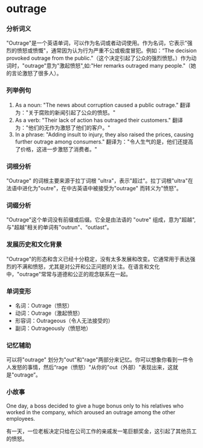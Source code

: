 # outrage

### 分析词义

  

"Outrage"是一个英语单词，可以作为名词或者动词使用。作为名词，它表示"强烈的愤怒或愤慨"，通常因为认为行为严重不公或极度冒犯。例如：“The decision provoked outrage from the public."（这个决定引起了公众的强烈愤怒。）作为动词时，"outrage"意为"激起愤怒",如:"Her remarks outraged many people."（她的言论激怒了很多人）。

  

### 列举例句

  

1.  As a noun: "The news about corruption caused a public outrage." 翻译为："关于腐败的新闻引起了公众的愤怒。"
2.  As a verb: "Their lack of action has outraged their customers." 翻译为："他们的无作为激怒了他们的客户。"
3.  In a phrase: "Adding insult to injury, they also raised the prices, causing further outrage among consumers." 翻译为："令人生气的是，他们还提高了价格，这进一步激怒了消费者。"

  

### 词根分析

  

"Outrage" 的词根主要来源于拉丁词根 "ultra"，表示"超过"。拉丁词根"ultra"在法语中进化为"outre"，在中古英语中被接受为"outrage" 而转义为"愤怒"。

  

### 词缀分析

  

"Outrage"这个单词没有前缀或后缀。它全是由法语的 "outre" 组成，意为"超越",与"超越"相关的单词有"outrun"、“outlast”。

  

### 发展历史和文化背景

  

"Outrage"的形态和含义已经十分稳定，没有太多发展和改变。它通常用于表达强烈的不满和愤怒，尤其是对公开和公正问题的关注。在语言和文化中，"outrage"常常与道德和公正的观念联系在一起。

  

### 单词变形

  

*   名词：Outrage（愤怒）
*   动词：Outrage（激起愤怒）
*   形容词：Outrageous（令人无法接受的）
*   副词：Outrageously（愤怒地）

  

### 记忆辅助

  

可以将"outrage" 划分为"out"和"rage"两部分来记忆。你可以想象你看到一件令人发怒的事情，然后“rage（愤怒）"从你的"out（外部）"表现出来，这就是"outrage”。

  

### 小故事

  

One day, a boss decided to give a huge bonus only to his relatives who worked in the company, which aroused an outrage among the other employees.

  

有一天，一位老板决定只给在公司工作的亲戚发一笔巨额奖金，这引起了其他员工的愤怒。
